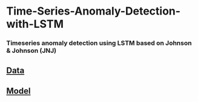 # Time-Series-Anomaly-Detection-with-LSTM
### Timeseries anomaly detection using LSTM based on Johnson & Johnson (JNJ) 

## [Data](https://github.com/Sangondaliya/Time-Series-Anomaly-Detection-with-LSTM/blob/main/JNJ.csv)

## [Model](https://github.com/Sangondaliya/Time-Series-Anomaly-Detection-with-LSTM/blob/main/Timeseries%20anomaly%20detection%20using%20LSTM.ipynb)

